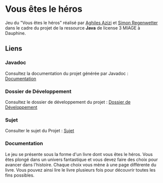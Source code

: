 # Vous êtes le héros
Jeu du "Vous êtes le héros" réalisé par [Aghiles Azizi](https://github.com/Aghiles-Azi) et [Simon Regenwetter](https://github.com/simrgt) dans le cadre du projet de la ressource **Java** de license 3 MIAGE à Dauphine.
## Liens
### Javadoc
Consultez la documentation du projet générée par Javadoc : [Documentation](https://simrgt.github.io/Vous-etes-le-heros/javadoc/index.html)
### Dossier de Développement
Consultez le dossier de développement du projet : [Dossier de Développement](https://drive.google.com/file/d/1zSxJ9QUcmh70GXU_9nTOaDUxHIpZ90AV/view)
### Sujet
Consulter le sujet du Projet : [Sujet](https://drive.google.com/file/d/1wOueDaIeGY45sRTLRcxozzG4V-ziXl88/view?usp=sharing)
### Documentation
Le jeu se présente sous la forme d'un livre dont vous êtes le héros. Vous êtes plongé dans un univers fantastique et vous devez faire des choix pour avancer dans l'histoire. Chaque choix vous mène à une page différente du livre. Vous pouvez ainsi lire le livre plusieurs fois pour découvrir toutes les fins possibles.